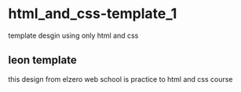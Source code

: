 # html_and_css-template_1
template desgin using only html and css

## leon template
this design from elzero web school is practice to html and css course
